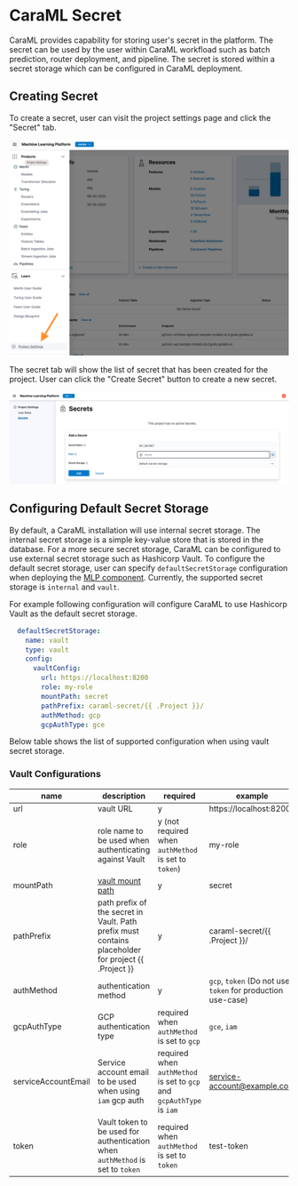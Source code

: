 # CaraML Secret

CaraML provides capability for storing user's secret in the platform. The secret can be used by the user within CaraML workfload such as batch prediction, router deployment, and pipeline.
The secret is stored within a secret storage which can be configured in CaraML deployment.

## Creating Secret

To create a secret, user can visit the project settings page and click the "Secret" tab.

![](assets/project_settings.png)

The secret tab will show the list of secret that has been created for the project. User can click the "Create Secret" button to create a new secret.

![](assets/creating_secrets.png)

## Configuring Default Secret Storage

By default, a CaraML installation will use internal secret storage. The internal secret storage is a simple key-value store that is stored in the database.
For a more secure secret storage, CaraML can be configured to use external secret storage such as Hashicorp Vault.
To configure the default secret storage, user can specify `defaultSecretStorage` configuration when deploying the [MLP component](https://github.com/caraml-dev/helm-charts/tree/main/charts/mlp).
Currently, the supported secret storage is `internal` and `vault`.

For example following configuration will configure CaraML to use Hashicorp Vault as the default secret storage.

```yaml
  defaultSecretStorage:
    name: vault
    type: vault
    config:
      vaultConfig:
        url: https://localhost:8200
        role: my-role
        mountPath: secret
        pathPrefix: caraml-secret/{{ .Project }}/
        authMethod: gcp
        gcpAuthType: gce
```

Below table shows the list of supported configuration when using vault secret storage.

### Vault Configurations

| name  | description  | required  | example  |
|----|---|---|---|
|  url |  vault URL | y  | https://localhost:8200  |
| role  |  role name to be used when authenticating against Vault | y (not required when `authMethod` is set to `token`)  | my-role  |
|  mountPath | [vault mount path](https://developer.hashicorp.com/vault/tutorials/enterprise/namespace-structure)  |  y |  secret |
|  pathPrefix | path prefix of the secret in Vault. Path prefix must contains placeholder for project {{ .Project }}  |  y |   caraml-secret/{{ .Project }}/ |
|  authMethod | authentication method  |  y |  `gcp`, `token` (Do not use `token` for production use-case) |
|  gcpAuthType | GCP authentication type  |  required when `authMethod` is set to `gcp` |  `gce`, `iam` |
|  serviceAccountEmail | Service account email to be used when using `iam` gcp auth  |  required when `authMethod` is set to `gcp` and `gcpAuthType` is `iam` |  service-account@example.com |
|  token | Vault token to be used for authentication when `authMethod` is set to `token`  |  required when `authMethod` is set to `token`|  test-token |
